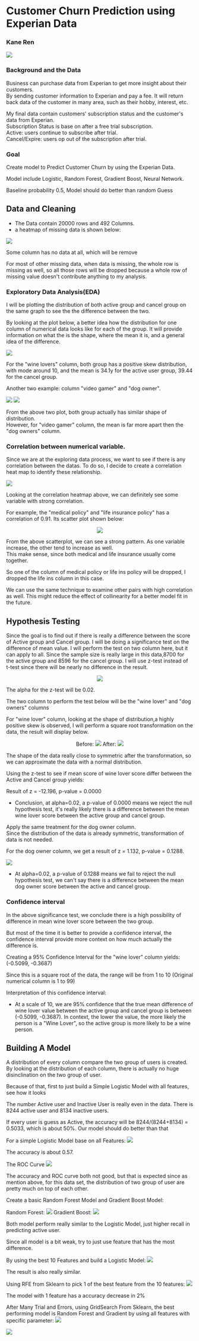# Customer Churn Prediction using Experian Data
### Kane Ren
<img src="image/experian.png">

### Background and the Data

Business can purchase data from Experian to get more insight about their customers.
<br>
By sending customer information to Experian and pay a fee. It will return back data of the customer in many area, such as their hobby, interest, etc.

My final data contain customers' subscription status and the customer's data from Experian.
<br>
Subscription Status is base on after a free trial subscription.
<br>
Active: users continue to subscribe after trial.<br>
Cancel/Expire: users op out of the subscription after trial.
### Goal
Create model to Predict Customer Churn by using the Experian Data.

Model include Logistic, Random Forest, Gradient Boost, Neural Network.

Baseline probability 0.5, Model should do better than random Guess

## Data and Cleaning
- The Data contain 20000 rows and 492 Columns.
- a heatmap of missing data is shown below:

<img src="image/heatmap missing.png">

Some column has no data at all, which will be remove

For most of other missing data, when data is missing, the whole row is missing as well, so all those rows will be dropped because a whole row of missing value doesn't contribute anything to my analysis.

### Exploratory Data Analysis(EDA)
I will be plotting the distribution of both active group and cancel group on the same graph to see the the difference between the two.

By looking at the plot below, a better idea how the distribution for one column of numerical data looks like for each of the group. It will provide information on what the is the shape, where the mean it is, and a general idea of the difference.

<img src="image/wine lovers.png">

For the "wine lovers" column, both group has a positive skew distribution, with mode around 10, and the mean is 34.1y for the active user group, 39.44 for the cancel group.

Another two example: column "video gamer" and "dog owner".

<img src="image/video gamer.png">
<img src="image/ dog owners.png">

From the above two plot, both group actually has similar shape of distribution.<br>
However, for "video gamer" column, the mean is far more apart then the "dog owners" column.

### Correlation between numerical variable.
Since we are at the exploring data process, we want to see if there is any correlation between the datas. To do so, I decide to create a correlation heat map to identify these relationship.

<img align="center" src="image/corr heatmap.png">

Looking at the correlation heatmap above, we can definitely see some variable with strong correlation.

For example, the "medical policy" and "life insurance policy" has a correlation of 0.91. Its scatter plot shown below:

<p align="center">
<img src="image/sample scatter.png">
</p>

From the above scatterplot, we can see a strong pattern. As one variable increase, the other tend to increase as well.
<BR>
This make sense, since both medical and life insurance usually come together.

So one of the column of medical policy or life ins policy will be dropped, I dropped the life ins column in this case.

We can use the same technique to examine other pairs with high correlation as well. This might reduce the effect of collinearity for a better model fit in the future.

## Hypothesis Testing

Since the goal is to find out if there is really a difference between the score of Active group and Cancel group. I will be doing a  significance test on the difference of mean value. I will perform the test on two column here, but it can apply to all. Since the sample size is really large in this data,8700 for the active group and 8596 for the cancel group. I will use z-test instead of t-test since there will be nearly no difference in the result.

<p align="center">
<img src="image/null and alt.png">
</p>

The alpha for the z-test will be 0.02.

The two column to perform the test below will be the "wine lover" and "dog owners" columns

For "wine lover" column, looking at the shape of distribution,a highly positive skew is observed, I will perform a square root transformation on the data, the result will display below.<BR>
<p align="center">
Before:
<img src="image/wine lovers.png">
After:
<img src="image/data transform.png">
</p>

The shape of the data really close to symmetric after the transformation, so we can approximate the data with a normal distribution.

Using the z-test to see if mean score of wine lover score differ between the Active and Cancel group yields:

Result of z = -12.196, p-value = 0.0000

- Conclusion, at alpha=0.02, a p-value of 0.0000 means we reject the null hypothesis test, it's really likely there is a difference between the mean wine lover score between the active group and cancel group.

Apply the same treatment for the dog owner column.
<BR>
Since the distribution of the data is already symmetric, transformation of data is not needed.

For the dog owner column, we get a result of z = 1.132, p-value = 0.1288.

<img src="image/Test.png">

- At alpha=0.02, a p-value of 0.1288 means we fail to reject the null hypothesis test, we can't say there is a difference between the mean dog owner score between the active and cancel group.

### Confidence interval
In the above significance test, we conclude there is a high possibility of difference in mean wine lover score between the two group. <BR>

But most of the time it is better to provide a confidence interval, the confidence interval provide more context on how much actually the difference is.

Creating a 95% Confidence Interval for the "wine lover" column yields: (-0.5099, -0.3687)

Since this is a square root of the data, the range will be from 1 to 10 (Original numerical column is 1 to 99)

Interpretation of this confidence interval:
- At a scale of 10, we are 95% confidence that the true mean difference of wine lover value between the active group and cancel group is between (-0.5099, -0.3687). In context, the lower the value, the more likely the person is a "Wine Lover", so the active group is more likely to be a wine person.

## Building A Model
A distribution of every column compare the two group of users is created. By looking at the distribution of each column, there is actually no huge disinclination on the two group of user.

Because of that, first to just build a Simple Logistic Model with all features, see how it looks

The number Active user and Inactive User is really even in the data. There is 8244 active user and 8134 inactive users.

If every user is guess as Active, the accuracy will be 8244/(8244+8134) = 0.5033, which is about 50%. Our model should do better than that

For a simple Logistic Model base on all Features:
<img src="image/classification for simple log.png">

The accuracy is about 0.57.

The ROC Curve
<img src="image/ROC Curve.png">

The accuracy and ROC curve both not good, but that is expected since as mention above, for this data set, the distribution of two group of user are pretty much on top of each other.

Create a basic Random Forest Model and Gradient Boost Model:

Random Forest:
<img src="image/Basic Random Forest.png">
Gradient Boost:
<img src="image/Basic GB.png">

Both model perform really similar to the Logistic Model, just higher recall in predicting active user.

Since all model is a bit weak, try to just use feature that has the most difference.

By using the best 10 Features and build a Logistic Model:
<img src="image/10 log.png">

The result is also really similar.

Using RFE from Sklearn to pick 1 of the best feature from the 10 features:
<img src="image/rfe.png">

The model with 1 feature has a accuracy decrease in 2%

After Many Trial and Errors, using GridSearch From Sklearn, the best performing model is Random Forest and Gradient by using all features with specific parameter:
<img src="image/Best GB Model.png">

<img src="image/Best RF Model.png">
